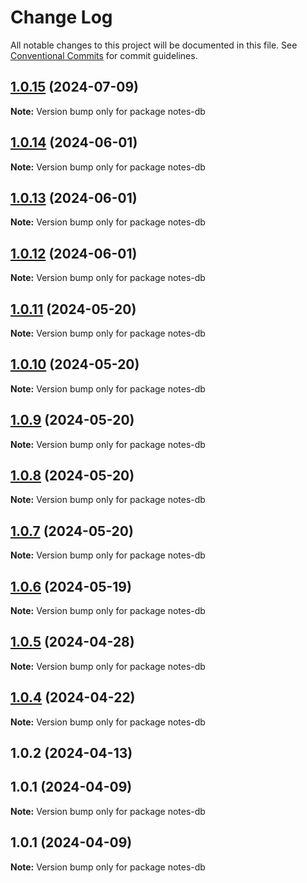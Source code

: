 # Change Log

All notable changes to this project will be documented in this file.
See [Conventional Commits](https://conventionalcommits.org) for commit guidelines.

## [1.0.15](https://github.com/Kallenju/notes/compare/notes-db@1.0.14...notes-db@1.0.15) (2024-07-09)

**Note:** Version bump only for package notes-db

## [1.0.14](https://github.com/Kallenju/notes/compare/notes-db@1.0.13...notes-db@1.0.14) (2024-06-01)

**Note:** Version bump only for package notes-db

## [1.0.13](https://github.com/Kallenju/notes/compare/notes-db@1.0.12...notes-db@1.0.13) (2024-06-01)

**Note:** Version bump only for package notes-db

## [1.0.12](https://github.com/Kallenju/notes/compare/notes-db@1.0.9...notes-db@1.0.12) (2024-06-01)

**Note:** Version bump only for package notes-db

## [1.0.11](https://github.com/Kallenju/notes/compare/notes-db@1.0.9...notes-db@1.0.11) (2024-05-20)

**Note:** Version bump only for package notes-db

## [1.0.10](https://github.com/Kallenju/notes/compare/notes-db@1.0.9...notes-db@1.0.10) (2024-05-20)

**Note:** Version bump only for package notes-db

## [1.0.9](https://github.com/Kallenju/notes/compare/notes-db@1.0.8...notes-db@1.0.9) (2024-05-20)

**Note:** Version bump only for package notes-db

## [1.0.8](https://github.com/Kallenju/notes/compare/notes-db@1.0.7...notes-db@1.0.8) (2024-05-20)

**Note:** Version bump only for package notes-db

## [1.0.7](https://github.com/Kallenju/notes/compare/notes-db@1.0.6...notes-db@1.0.7) (2024-05-20)

**Note:** Version bump only for package notes-db

## [1.0.6](https://github.com/Kallenju/notes/compare/notes-db@1.0.5...notes-db@1.0.6) (2024-05-19)

**Note:** Version bump only for package notes-db

## [1.0.5](https://github.com/Kallenju/notes/compare/notes-db@1.0.4...notes-db@1.0.5) (2024-04-28)

**Note:** Version bump only for package notes-db

## [1.0.4](https://github.com/Kallenju/notes/compare/notes-db@1.0.2...notes-db@1.0.4) (2024-04-22)

**Note:** Version bump only for package notes-db

## 1.0.2 (2024-04-13)

## 1.0.1 (2024-04-09)

**Note:** Version bump only for package notes-db

## 1.0.1 (2024-04-09)

**Note:** Version bump only for package notes-db
